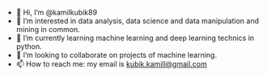 - 👋 Hi, I’m @kamilkubik89
- 👀 I’m interested in data analysis, data science and data manipulation and mining in common.
- 🌱 I’m currently learning machine learning and deep learning technics in python.
- 💞️ I’m looking to collaborate on projects of machine learning.
- 📫 How to reach me: my email is kubik.kamill@gmail.com
